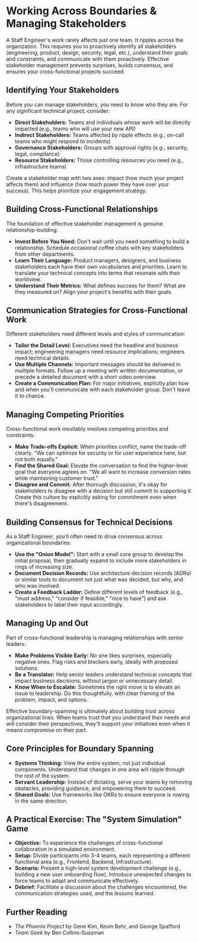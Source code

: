 # Working Across Boundaries & Managing Stakeholders

A Staff Engineer's work rarely affects just one team. It ripples across the organization. This requires you to proactively identify all stakeholders (engineering, product, design, security, legal, etc.), understand their goals and constraints, and communicate with them proactively. Effective stakeholder management prevents surprises, builds consensus, and ensures your cross-functional projects succeed.

## Identifying Your Stakeholders

Before you can manage stakeholders, you need to know who they are. For any significant technical project, consider:

* **Direct Stakeholders:** Teams and individuals whose work will be directly impacted (e.g., teams who will use your new API)
* **Indirect Stakeholders:** Teams affected by ripple effects (e.g., on-call teams who might respond to incidents)
* **Governance Stakeholders:** Groups with approval rights (e.g., security, legal, compliance)
* **Resource Stakeholders:** Those controlling resources you need (e.g., infrastructure teams)

Create a stakeholder map with two axes: impact (how much your project affects them) and influence (how much power they have over your success). This helps prioritize your engagement strategy.

## Building Cross-Functional Relationships

The foundation of effective stakeholder management is genuine relationship-building:

* **Invest Before You Need:** Don't wait until you need something to build a relationship. Schedule occasional coffee chats with key stakeholders from other departments.
* **Learn Their Language:** Product managers, designers, and business stakeholders each have their own vocabularies and priorities. Learn to translate your technical concepts into terms that resonate with their worldview.
* **Understand Their Metrics:** What defines success for them? What are they measured on? Align your project's benefits with their goals.

## Communication Strategies for Cross-Functional Work

Different stakeholders need different levels and styles of communication:

* **Tailor the Detail Level:** Executives need the headline and business impact; engineering managers need resource implications; engineers need technical details.
* **Use Multiple Channels:** Important messages should be delivered in multiple formats. Follow up a meeting with written documentation, or precede a detailed document with a short video overview.
* **Create a Communication Plan:** For major initiatives, explicitly plan how and when you'll communicate with each stakeholder group. Don't leave it to chance.

## Managing Competing Priorities

Cross-functional work inevitably involves competing priorities and constraints:

* **Make Trade-offs Explicit:** When priorities conflict, name the trade-off clearly. "We can optimize for security or for user experience here, but not both equally."
* **Find the Shared Goal:** Elevate the conversation to find the higher-level goal that everyone agrees on. "We all want to increase conversion rates while maintaining customer trust."
* **Disagree and Commit:** After thorough discussion, it's okay for stakeholders to disagree with a decision but still commit to supporting it. Create this culture by explicitly asking for commitment even when there's disagreement.

## Building Consensus for Technical Decisions

As a Staff Engineer, you'll often need to drive consensus across organizational boundaries:

* **Use the "Onion Model":** Start with a small core group to develop the initial proposal, then gradually expand to include more stakeholders in rings of increasing size.
* **Document Decision Records:** Use architecture decision records (ADRs) or similar tools to document not just what was decided, but why, and who was involved.
* **Create a Feedback Ladder:** Define different levels of feedback (e.g., "must address," "consider if feasible," "nice to have") and ask stakeholders to label their input accordingly.

## Managing Up and Out

Part of cross-functional leadership is managing relationships with senior leaders:

* **Make Problems Visible Early:** No one likes surprises, especially negative ones. Flag risks and blockers early, ideally with proposed solutions.
* **Be a Translator:** Help senior leaders understand technical concepts that impact business decisions, without jargon or unnecessary detail.
* **Know When to Escalate:** Sometimes the right move is to elevate an issue to leadership. Do this thoughtfully, with clear framing of the problem, impact, and options.

Effective boundary-spanning is ultimately about building trust across organizational lines. When teams trust that you understand their needs and will consider their perspectives, they'll support your initiatives even when it means compromise on their part.

## Core Principles for Boundary Spanning

- **Systems Thinking:** View the entire system, not just individual components. Understand that changes in one area will ripple through the rest of the system.
- **Servant Leadership:** Instead of dictating, serve your teams by removing obstacles, providing guidance, and empowering them to succeed.
- **Shared Goals:** Use frameworks like OKRs to ensure everyone is rowing in the same direction.

## A Practical Exercise: The "System Simulation" Game

- **Objective:** To experience the challenges of cross-functional collaboration in a simulated environment.
- **Setup:** Divide participants into 3-4 teams, each representing a different functional area (e.g., Frontend, Backend, Infrastructure).
- **Scenario:** Present a high-level system development challenge (e.g., building a new user onboarding flow). Introduce unexpected changes to force teams to adapt and communicate effectively.
- **Debrief:** Facilitate a discussion about the challenges encountered, the communication strategies used, and the lessons learned.

## Further Reading

- *The Phoenix Project* by Gene Kim, Kevin Behr, and George Spafford
- *Team Geek* by Ben Collins-Sussman
